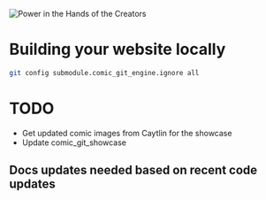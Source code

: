 ![Power in the Hands of the Creators](https://github.com/ryanvilbrandt/comic_git/raw/docs/docs/img/comic_git_small.png)

# Building your website locally

```bash
git config submodule.comic_git_engine.ignore all
```

# TODO

* Get updated comic images from Caytlin for the showcase
* Update comic_git_showcase

## Docs updates needed based on recent code updates

